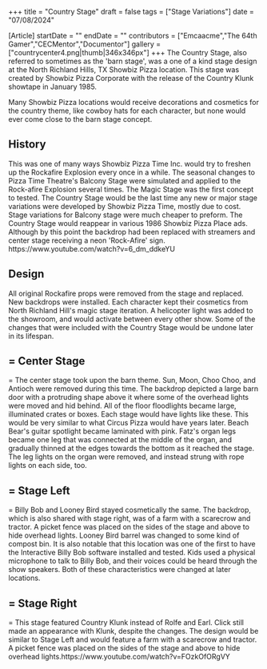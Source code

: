 +++
title = "Country Stage"
draft = false
tags = ["Stage Variations"]
date = "07/08/2024"

[Article]
startDate = ""
endDate = ""
contributors = ["Emcaacme","The 64th Gamer","CECMentor","Documentor"]
gallery = ["countrycenter4.png|thumb|346x346px"]
+++
The Country Stage, also referred to sometimes as the 'barn stage', was a one of a kind stage design at the North Richland Hills, TX Showbiz Pizza location. This stage was created by Showbiz Pizza Corporate with the release of the Country Klunk showtape in January 1985.

Many Showbiz Pizza locations would receive decorations and cosmetics for the country theme, like cowboy hats for each character, but none would ever come close to the barn stage concept.

<h2> History </h2>
This was one of many ways Showbiz Pizza Time Inc. would try to freshen up the Rockafire Explosion every once in a while. The seasonal changes to Pizza Time Theatre's Balcony Stage were simulated and applied to the Rock-afire Explosion several times. The Magic Stage was the first concept to tested. The Country Stage would be the last time any new or major stage variations were developed by Showbiz Pizza Time, mostly due to cost. Stage variations for Balcony stage were much cheaper to preform. The Country Stage would reappear in various 1986 Showbiz Pizza Place ads. Although by this point the backdrop had been replaced with streamers and center stage receiving a neon 'Rock-Afire' sign. <ref>https://www.youtube.com/watch?v=6_dm_ddkeYU</ref> 

<h2> Design </h2>
All original Rockafire props were removed from the stage and replaced. New backdrops were installed. Each character kept their cosmetics from North Richland Hill's magic stage iteration. A helicopter light was added to the showroom, and would activate between every other show. Some of the changes that were included with the Country Stage would be undone later in its lifespan.

<h2>= Center Stage </h2>=
The center stage took upon the barn theme. Sun, Moon, Choo Choo, and Antioch were removed during this time. The backdrop depicted a large barn door with a protruding shape above it where some of the overhead lights were moved and hid behind. All of the floor floodlights became large, illuminated crates or boxes. Each stage would have lights like these. This would be very similar to what Circus Pizza would have years later. Beach Bear's guitar spotlight became laminated with pink. Fatz's organ legs became one leg that was connected at the middle of the organ, and gradually thinned at the edges towards the bottom as it reached the stage. The leg lights on the organ were removed, and instead strung with rope lights on each side, too.

<h2>= Stage Left </h2>=
Billy Bob and Looney Bird stayed cosmetically the same. The backdrop, which is also shared with stage right, was of a farm with a scarecrow and tractor. A picket fence was placed on the sides of the stage and above to hide overhead lights. Looney Bird barrel was changed to some kind of compost bin. It is also notable that this location was one of the first to have the Interactive Billy Bob software installed and tested. Kids used a physical microphone to talk to Billy Bob, and their voices could be heard through the show speakers. Both of these characteristics were changed at later locations.

<h2>= Stage Right </h2>=
This stage featured Country Klunk instead of Rolfe and Earl. Click still made an appearance with Klunk, despite the changes. The design would be similar to Stage Left and would feature a farm with a scarecrow and tractor. A picket fence was placed on the sides of the stage and above to hide overhead lights.<ref>https://www.youtube.com/watch?v=FOzkOfORgVY</ref>





